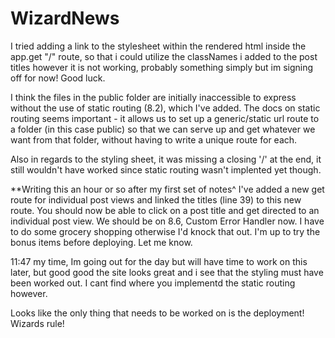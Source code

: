# WizardNews

I tried adding a link to the stylesheet within the rendered html inside the app.get "/" route, so that i could utilize the classNames i added to the post titles however it is not working, probably something simply but im signing off for now! Good luck.

I think the files in the public folder are initially inaccessible to express without the use of static routing (8.2), which I've added.
The docs on static routing seems important -  it allows us to set up a generic/static url route to a folder (in this case public) so that we can serve up and get whatever we want from that folder, without having to write a unique route for each. 

Also in regards to the styling sheet, it was missing a closing '/' at the end, it still wouldn't have worked since static routing wasn't implented yet though.

**Writing this an hour or so after my first set of notes^
I've added a new get route for individual post views and linked the titles (line 39) to this new route. 
You should now be able to click on a post title and get directed to an individual post view. 
We should be on 8.6, Custom Error Handler now. I have to do some grocery shopping otherwise I'd knock that out. 
I'm up to try the bonus items before deploying. Let me know. 


11:47 my time, Im going out for the day but will have time to work on this later, but good good the site looks great and i see that the styling must have been worked out. I cant find where you implementd the static routing however.

Looks like the only thing that needs to be worked on is the deployment! Wizards rule!
